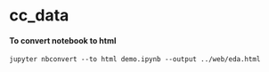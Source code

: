 # cc_data

#### To convert notebook to html
``` jupyter nbconvert --to html demo.ipynb --output ../web/eda.html ```
